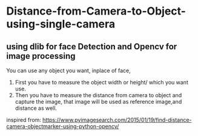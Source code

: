 # Distance-from-Camera-to-Object-using-single-camera
## using dlib for face Detection and Opencv for image processing

You can use any object you want, inplace of face, 
1. First you have to measure the object width or height/ which you want use.
2. Then you have to measure the distance from camera to object and capture the image, that image will be used as reference image,and distance as well.

inspired from: https://www.pyimagesearch.com/2015/01/19/find-distance-camera-objectmarker-using-python-opencv/
